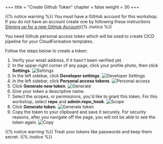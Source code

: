 +++
title = "Create Github Token"
chapter = false
weight = 30
+++

{{% notice warning %}}
You must have a GitHub account for this workshop. If you do not have an account create one by following these instructions [Signing up for a new GitHub Account](https://help.github.com/articles/signing-up-for-a-new-github-account/){{% /notice %}}

You need Github personal access token which will be used to create CICD pipeline for your CloudFormation templates.

Follow the steps below to create a token:

1. Verify your email address, if it hasn't been verified yet.
2. In the upper-right corner of any page, click your profile photo, then click **Settings**.
![Settings](/images/github-settings.png)
3. In the left sidebar, click **Developer settings**.
![Developer Settings](/images/github-devsettings.png)
4. In the left sidebar, click **Personal access tokens**.
![Personal access](/images/github-personal-access.png)
5. Click **Generate new token**.
![Generate](/images/github-generate-token.png)
6. Give your token a descriptive name.
7. Select the scopes, or permissions, you'd like to grant this token. For this workshop, select **repo** and **admin:repo_hook**.
![Scope](/images/github-token-scope.gif)
8. Click **Generate token**.
![Generate token](/images/github-generate.png)
9. Copy the token to your clipboard and save it securely. For security reasons, after you navigate off the page, you will not be able to see the token again.
![Copy](/images/github-copy-token.png)

{{% notice warning %}}
Treat your tokens like passwords and keep them secret.
{{% /notice %}}
